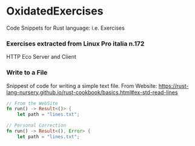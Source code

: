 # OxidatedExercises
Code Snippets for Rust language: i.e. Exercises

### Exercises extracted from Linux Pro italia n.172
HTTP Eco Server and Client

### Write to a File
Snippest of code for writing a simple text file. From Website: https://rust-lang-nursery.github.io/rust-cookbook/basics.html#ex-std-read-lines

```Rust
// From the WebSite
fn run() -> Result<()> {
    let path = "lines.txt";

// Personal Correction
fn run() -> Result<(), Error> {
    let path = "lines.txt";
```
